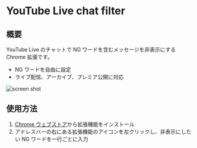 # YouTube Live chat filter
## 概要

YouTube Live のチャットで NG ワードを含むメッセージを非表示にする Chrome 拡張です。

- NG ワードを自由に設定
- ライブ配信、アーカイブ、プレミア公開に対応

![screen shot](https://raw.githubusercontent.com/swen128/youtube-live-chat-filter/master/resources/screen_shot.png)

## 使用方法

1. [Chrome ウェブストア](https://chrome.google.com/webstore/detail/youtube-live-chat-filter/noekfhlpihlpicbghhjiflhgkfgcikjh)から拡張機能をインストール
1. アドレスバーの右にある拡張機能のアイコンを左クリックし、非表示にしたい NG ワードを一行ごとに入力
